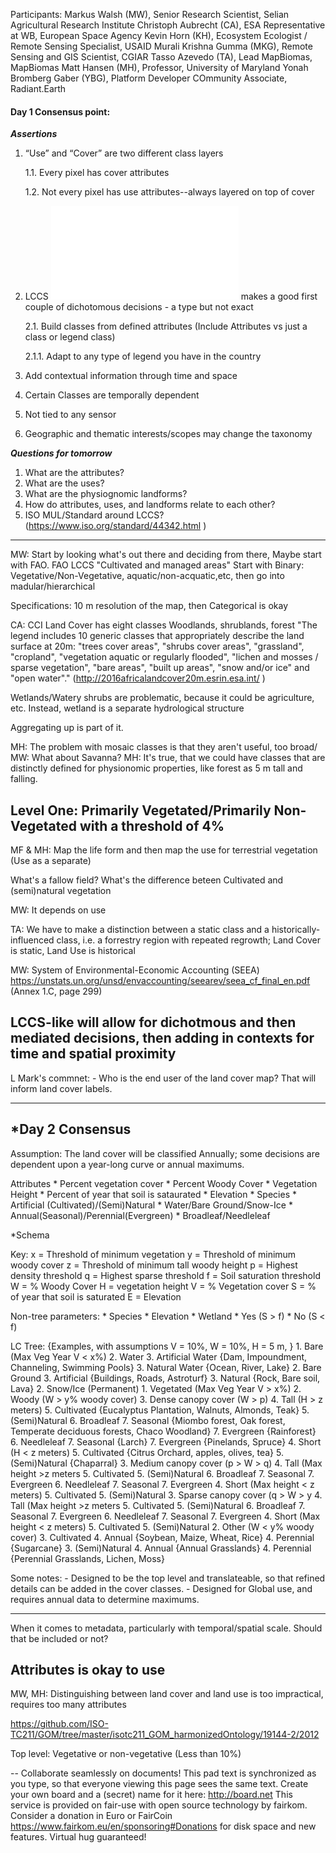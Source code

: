 Participants:
Markus Walsh (MW), Senior Research Scientist, Selian Agricultural Research Institute
Christoph Aubrecht (CA), ESA Representative at WB, European Space Agency
Kevin Horn (KH), Ecosystem Ecologist / Remote Sensing Specialist, USAID
Murali Krishna Gumma (MKG), Remote Sensing and GIS Scientist, CGIAR
Tasso Azevedo (TA), Lead MapBiomas, MapBiomas
Matt Hansen (MH), Professor, University of Maryland
Yonah Bromberg Gaber (YBG), Platform Developer COmmunity Associate, Radiant.Earth


#### Day 1 Consensus point:

***Assertions***	
1. “Use” and “Cover” are two different class layers
	
	1.1. Every pixel has cover attributes
	
	1.2. Not every pixel has use attributes--always layered on top of cover

2. LCCS ![alt text](LCCS_v3.0.pdf) makes a good first couple of dichotomous decisions - a type but not exact

	2.1. Build classes from defined attributes (Include Attributes vs just a class or legend class)

	2.1.1. Adapt to any type of legend you have in the country

3. Add contextual information through time and space
4. Certain Classes are temporally dependent
5. Not tied to any sensor
6. Geographic and thematic interests/scopes may change the taxonomy

***Questions for tomorrow***
1. What are the attributes?
2. What are the uses?
3. What are the physiognomic landforms?
4. How do attributes, uses, and landforms relate to each other?
5. ISO MUL/Standard around LCCS? (https://www.iso.org/standard/44342.html )


--------------------------------------



MW: Start by looking what's out there and deciding from there, Maybe start with FAO.
FAO LCCS "Cultivated and managed areas"
Start with Binary: Vegetative/Non-Vegetative, aquatic/non-acquatic,etc, then go into madular/hierarchical

Specifications: 10 m resolution of the map, then Categorical is okay

CA: CCI Land Cover has eight classes
Woodlands, shrublands, forest
"The legend includes 10 generic classes that appropriately describe the land surface at 20m: "trees cover areas", "shrubs cover areas", "grassland", "cropland", "vegetation aquatic or regularly flooded", "lichen and mosses / sparse vegetation", "bare areas", "built up areas", "snow and/or ice" and "open water"." (http://2016africalandcover20m.esrin.esa.int/ ) 

Wetlands/Watery shrubs are problematic, because it could be agriculture, etc. 
Instead, wetland is a separate hydrological structure

Aggregating up is part of it.

MH: The problem with mosaic classes is that they aren't useful, too broad/
MW: What about Savanna?
MH: It's true, that we could have classes that are distinctly defined for physionomic properties, like forest as 5 m tall and falling. 

## Level One: Primarily Vegetated/Primarily Non-Vegetated with a threshold of 4%

MF & MH: Map the life form and then map the use for terrestrial vegetation (Use as a separate)

What's a fallow field? What's the difference beteen Cultivated and (semi)natural vegetation

MW: It depends on use

TA: We have to make a distinction between a static class and a historically-influenced class, i.e. a forrestry region with repeated regrowth; Land Cover is static, Land Use is historical


MW: System of Environmental-Economic Accounting (SEEA) https://unstats.un.org/unsd/envaccounting/seearev/seea_cf_final_en.pdf (Annex 1.C, page 299)

## LCCS-like will allow for dichotmous and then mediated decisions, then adding in contexts for time and spatial proximity


L
Mark's commnet:
    - Who is the end user of the land cover map? That will inform land cover labels. 
    

-----------------------------------------------
*Day 2 Consensus
-----------------------------------------------

Assumption: The land cover will be classified Annually; some decisions are dependent upon a year-long curve or annual maximums.

Attributes
	* Percent vegetation cover
	* Percent Woody Cover
	* Vegetation Height
	* Percent of year that soil is sataurated
	* Elevation
	* Species
	* Artificial (Cultivated)/(Semi)Natural
	* Water/Bare Ground/Snow-Ice
	* Annual(Seasonal)/Perennial(Evergreen)
	* Broadleaf/Needleleaf

*Schema


Key: 
x = Threshold of minimum vegetation
y = Threshold of minimum woody cover
z = Threshold of minimum tall woody height
p = Highest density threshold
q = Highest sparse threshold
f = Soil saturation threshold
W = % Woody Cover
H = vegetation height
V = % Vegetation cover
S = % of year that soil is saturated
E = Elevation

Non-tree parameters:
	* Species
	* Elevation
	* Wetland
		* Yes (S > f)
		* No (S < f)

LC Tree: {Examples, with assumptions V = 10%, W = 10%, H = 5 m, }
	1. Bare (Max Veg Year V < x%)
		2. Water
			3. Artificial Water {Dam, Impoundment, Channeling, Swimming Pools}
			3. Natural Water {Ocean, River, Lake}
		2. Bare Ground
			3. Artificial {Buildings, Roads, Astroturf}
			3. Natural {Rock, Bare soil, Lava}
		2. Snow/Ice (Permanent)
	1. Vegetated (Max Veg Year V > x%)
		2. Woody (W > y% woody cover)
			3. Dense canopy cover (W > p)
				4. Tall (H > z meters) 
					5. Cultivated {Eucalyptus Plantation, Walnuts, Almonds, Teak}
					5. (Semi)Natural
						6. Broadleaf
							7. Seasonal {Miombo forest, Oak forest, Temperate deciduous forests, Chaco Woodland}
							7. Evergreen {Rainforest}
						6. Needleleaf
							7. Seasonal  {Larch}
							7. Evergreen {Pinelands, Spruce}
				4. Short (H < z meters)
					5. Cultivated {Citrus Orchard, apples, olives, tea}
					5. (Semi)Natural {Chaparral}
			3. Medium canopy cover (p > W > q)
				4. Tall (Max height >z meters
					5. Cultivated
					5. (Semi)Natural
						6. Broadleaf
							7. Seasonal
							7. Evergreen
						6. Needleleaf
							7. Seasonal
							7. Evergreen
				4. Short (Max height < z meters)
					5. Cultivated
					5. (Semi)Natural
			3. Sparse canopy cover (q > W > y
				4. Tall (Max height >z meters
					5. Cultivated
					5. (Semi)Natural
						6. Broadleaf
							7. Seasonal
							7. Evergreen
						6. Needleleaf
							7. Seasonal
							7. Evergreen
				4. Short (Max height < z meters)
					5. Cultivated
					5. (Semi)Natural
		2. Other (W < y% woody cover)
			3. Cultivated 
				4. Annual {Soybean, Maize, Wheat, Rice} 
				4. Perennial {Sugarcane}
			3. (Semi)Natural
				4. Annual {Annual Grasslands}
				4. Perennial {Perennial Grasslands, Lichen, Moss}

Some notes:
	- Designed to be the top level and translateable, so that refined details can be added in the cover classes.
	- Designed for Global use, and requires annual data to determine maximums.


-----------------------------------------------------

When it comes to metadata, particularly with temporal/spatial scale. Should that be included or not? 

## Attributes is okay to use

MW, MH: Distinguishing between land cover and land use is too impractical, requires too many attributes

https://github.com/ISO-TC211/GOM/tree/master/isotc211_GOM_harmonizedOntology/19144-2/2012

Top level: Vegetative or non-vegetative (Less than 10%)

--
Collaborate seamlessly on documents! This pad text is synchronized as you type, so that everyone viewing this page sees the same text. 
Create your own board and a (secret) name for it here: http://board.net This service is provided on fair-use with open source technology by fairkom. 
Consider a donation in Euro or FairCoin https://www.fairkom.eu/en/sponsoring#Donations for disk space and new features. Virtual hug guaranteed! 

